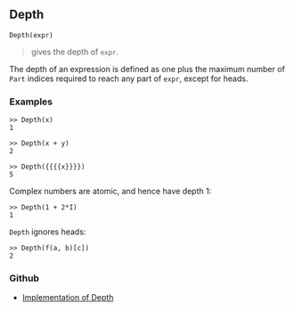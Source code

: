 ## Depth
```
Depth(expr)
```
> gives the depth of `expr`.

The depth of an expression is defined as one plus the maximum number of `Part` indices required to reach any part of `expr`, except for heads.

### Examples
```
>> Depth(x)
1
 
>> Depth(x + y)
2
 
>> Depth({{{{x}}}})
5
```
 
Complex numbers are atomic, and hence have depth 1:
```
>> Depth(1 + 2*I)
1
```
 
`Depth` ignores heads:
```
>> Depth(f(a, b)[c])
2
```
### Github
* [Implementation of Depth](https://github.com/axkr/symja_android_library/blob/master/symja_android_library/matheclipse-core/src/main/java/org/matheclipse/core/builtin/StructureFunctions.java#L322) 
